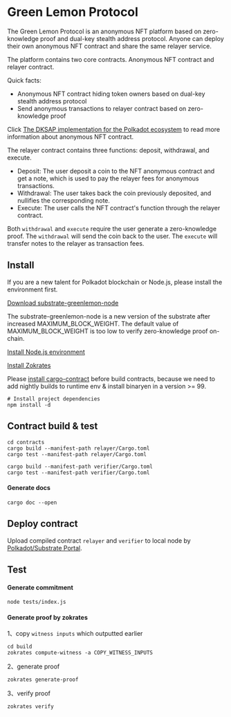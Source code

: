 # Green Lemon Protocol

The Green Lemon Protocol is an anonymous NFT platform based on zero-knowledge proof and dual-key stealth address protocol. Anyone can deploy their own anonymous NFT contract and share the same relayer service.

The platform contains two core contracts. Anonymous NFT contract and relayer contract.

Quick facts:
* Anonymous NFT contract hiding token owners based on dual-key stealth address protocol
* Send anonymous transactions to relayer contract based on zero-knowledge proof

Click [The DKSAP implementation for the Polkadot ecosystem](https://github.com/GreenLemonProtocol/dksap-polkadot) to read more information about anonymous NFT contract.

The relayer contract contains three functions: deposit, withdrawal, and execute.

* Deposit: The user deposit a coin to the NFT anonymous contract and get a note, which is used to pay the relayer fees for anonymous transactions.
* Withdrawal: The user takes back the coin previously deposited, and nullifies the corresponding note. 
* Execute: The user calls the NFT contract's function through the relayer contract.

Both `withdrawal` and `execute` require the user generate a zero-knowledge proof. The `withdrawal` will send the coin back to the user. The `execute` will transfer notes to the relayer as transaction fees.

## Install
If you are a new talent for Polkadot blockchain or Node.js, please install the environment first.

[Download substrate-greenlemon-node](https://github.com/GreenLemonProtocol/substrate-contracts-node/releases)

The substrate-greenlemon-node is a new version of the substrate after increased MAXIMUM_BLOCK_WEIGHT. The default value of MAXIMUM_BLOCK_WEIGHT is too low to verify zero-knowledge proof on-chain.

[Install Node.js environment](https://nodejs.org/en/download/)

[Install Zokrates](https://zokrates.github.io/gettingstarted.html)

Please [install cargo-contract](https://github.com/paritytech/cargo-contract) before build contracts, because we need to add nightly builds to runtime env & install binaryen in a version >= 99.


```
# Install project dependencies
npm install -d
```

## Contract build & test

```
cd contracts
cargo build --manifest-path relayer/Cargo.toml
cargo test --manifest-path relayer/Cargo.toml

cargo build --manifest-path verifier/Cargo.toml
cargo test --manifest-path verifier/Cargo.toml
```

#### Generate docs

```
cargo doc --open
```

## Deploy contract

Upload compiled contract `relayer` and `verifier` to local node by [Polkadot/Substrate Portal](https://polkadot.js.org/apps/#/explorer).

## Test
#### Generate commitment

```
node tests/index.js
```

#### Generate proof by zokrates

1、copy `witness inputs` which outputted earlier

```
cd build
zokrates compute-witness -a COPY_WITNESS_INPUTS
```

2、generate proof

```
zokrates generate-proof
```

3、verify proof

```
zokrates verify
```